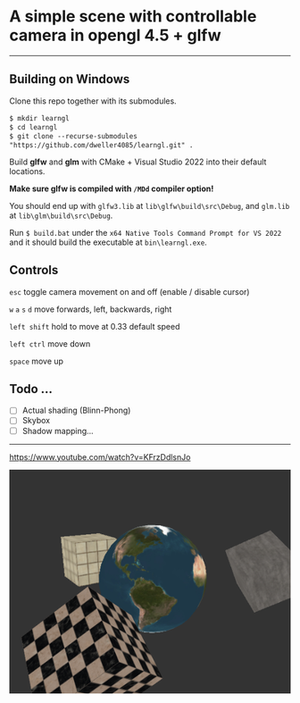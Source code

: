 # A simple scene with controllable camera in opengl 4.5 + glfw

---

## Building on Windows
Clone this repo together with its submodules.
```
$ mkdir learngl
$ cd learngl
$ git clone --recurse-submodules "https://github.com/dweller4085/learngl.git" .
```

Build **glfw** and **glm** with CMake + Visual Studio 2022 into their default locations.

**Make sure glfw is compiled with `/MDd` compiler option!**

You should end up with `glfw3.lib` at `lib\glfw\build\src\Debug`, and `glm.lib` at `lib\glm\build\src\Debug`.

Run ` $ build.bat ` under the `x64 Native Tools Command Prompt for VS 2022` and it should build the executable at `bin\learngl.exe`.

## Controls
`esc` toggle camera movement on and off (enable / disable cursor)

`w` `a` `s` `d` move forwards, left, backwards, right

`left shift` hold to move at 0.33 default speed

`left ctrl` move down

`space` move up

## Todo ...
- [ ] Actual shading (Blinn-Phong)
- [ ] Skybox
- [ ] Shadow mapping...

---

https://www.youtube.com/watch?v=KFrzDdlsnJo

![screenshot](./screenshot.png)
